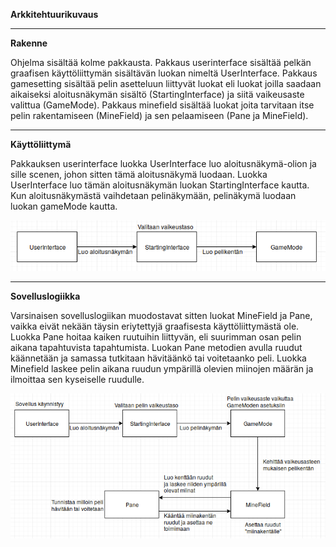 **Arkkitehtuurikuvaus**

-------------------------------------------

**Rakenne**

Ohjelma sisältää kolme pakkausta. Pakkaus userinterface sisältää pelkän graafisen käyttöliittymän sisältävän luokan nimeltä UserInterface. Pakkaus gamesetting sisältää pelin asetteluun liittyvät luokat eli luokat joilla saadaan aikaiseksi aloitusnäkymän sisältö (StartingInterface) ja siitä vaikeusaste valittua (GameMode). Pakkaus minefield sisältää luokat joita tarvitaan itse pelin rakentamiseen (MineField) ja sen pelaamiseen (Pane ja MineField).


-------------------------------------------

**Käyttöliittymä**

Pakkauksen userinterface luokka UserInterface luo aloitusnäkymä-olion ja sille scenen, johon sitten tämä aloitusnäkymä luodaan.
Luokka UserInterface luo tämän aloitusnäkymän luokan StartingInterface kautta. Kun aloitusnäkymästä vaihdetaan pelinäkymään, pelinäkymä luodaan luokan gameMode kautta.

![Käyttöliittymäkuvaus](https://github.com/UndergroundSea/ot-harjoitustyo/blob/master/dokumentaatio/UserInterface.png)

-----------------------------------------------

**Sovelluslogiikka**

Varsinaisen sovelluslogiikan muodostavat sitten luokat MineField ja Pane, vaikka eivät nekään täysin eriytettyjä graafisesta käyttöliittymästä ole. Luokka Pane hoitaa kaiken ruutuihin liittyvän, eli suurimman osan pelin aikana tapahtuvista tapahtumista. Luokan Pane metodien avulla ruudut käännetään ja samassa tutkitaan hävitäänkö tai voitetaanko peli. Luokka Minefield laskee pelin aikana ruudun ympärillä olevien miinojen määrän ja ilmoittaa sen kyseiselle ruudulle.

![Sovelluslogiikkakuvaus](https://github.com/UndergroundSea/ot-harjoitustyo/blob/master/dokumentaatio/Sovelluslogiikka.png)

